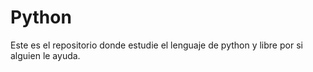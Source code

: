 # Python
Este es el repositorio donde estudie el lenguaje de python y libre por si alguien le 
ayuda.
